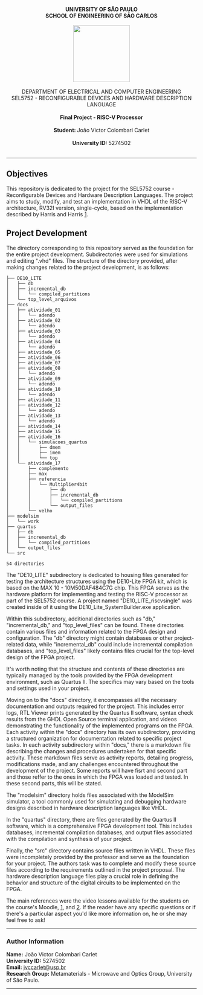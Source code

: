 <p align="center">
  <b> UNIVERSITY OF SÃO PAULO </b>
  <br>
  <b> SCHOOL OF ENGINEERING OF SÃO CARLOS </b>
  <br> <br>
  <img src="https://github.com/joaocolombari/Projeto2023/assets/105496210/b6cf7a10-fe32-4d49-b1be-8d29e147b0ec" width="150">
  <br> <br>
  DEPARTMENT OF ELECTRICAL AND COMPUTER ENGINEERING
  <br>
  SEL5752 - RECONFIGURABLE DEVICES AND HARDWARE DESCRIPTION LANGUAGE
  <br> <br>
  <B> Final Project - RISC-V Processor </B>
  <br><br>
  <b>Student: </b> João Victor Colombari Carlet <br><br>
  <b>University ID: </b> 5274502 <br><br>
</p>

---
## Objectives
This repository is dedicated to the project for the SEL5752 course - Reconfigurable Devices and Hardware Description Languages. The project aims to study, modify, and test an implementation in VHDL of the RISC-V architecture, RV32I version, single-cycle, based on the implementation described by Harris and Harris [1].

## Project Development
The directory corresponding to this repository served as the foundation for the entire project development. Subdirectories were used for simulations and editing ".vhd" files. The structure of the directory provided, after making changes related to the project development, is as follows:

```
├── DE10_LITE
│   ├── db
│   ├── incremental_db
│   │   └── compiled_partitions
│   └── top_level_arquivos
├── docs
│   ├── atividade_01
│   │   └── adendo
│   ├── atividade_02
│   │   └── adendo
│   ├── atividade_03
│   │   └── adendo
│   ├── atividade_04
│   │   └── adendo
│   ├── atividade_05
│   ├── atividade_06
│   ├── atividade_07
│   ├── atividade_08
│   │   └── adendo
│   ├── atividade_09
│   │   └── adendo
│   ├── atividade_10
│   │   └── adendo
│   ├── atividade_11
│   ├── atividade_12
│   │   └── adendo
│   ├── atividade_13
│   │   └── adendo
│   ├── atividade_14
│   ├── atividade_15
│   ├── atividade_16
│   │   └── simulacoes_quartus
│   │       ├── dmem
│   │       ├── imem
│   │       └── top
│   └── atividade_17
│       ├── complemento
│       ├── max
│       ├── referencia
│       │   └── Multiplier4bit
│       │       ├── db
│       │       ├── incremental_db
│       │       │   └── compiled_partitions
│       │       └── output_files
│       └── velho
├── modelsim
│   └── work
├── quartus
│   ├── db
│   ├── incremental_db
│   │   └── compiled_partitions
│   └── output_files
└── src

54 directories
```
The "DE10_LITE" subdirectory is dedicated to housing files generated for testing the architecture structures using the DE10-Lite FPGA kit, which is based on the MAX 10 - 10M50DAF484C7G chip. This FPGA serves as the hardware platform for implementing and testing the RISC-V processor as part of the SEL5752 course. A project named "DE10_LITE_riscvsingle" was created inside of it using the DE10_Lite_SystemBuilder.exe application.

Within this subdirectory, additional directories such as "db," "incremental_db," and "top_level_files" can be found. These directories contain various files and information related to the FPGA design and configuration. The "db" directory might contain databases or other project-related data, while "incremental_db" could include incremental compilation databases, and "top_level_files" likely contains files crucial for the top-level design of the FPGA project.

It's worth noting that the structure and contents of these directories are typically managed by the tools provided by the FPGA development environment, such as Quartus II. The specifics may vary based on the tools and settings used in your project.

Moving on to the "docs" directory, it encompasses all the necessary documentation and outputs required for the project. This includes error logs, RTL Viewer prints generated by the Quartus II software, syntax check results from the GHDL Open Source terminal application, and videos demonstrating the functionality of the implemented programs on the FPGA. Each activity within the "docs" directory has its own subdirectory, providing a structured organization for documentation related to specific project tasks. In each activity subdirectory within "docs," there is a markdown file describing the changes and procedures undertaken for that specific activity. These markdown files serve as activity reports, detailing progress, modifications made, and any challenges encountered throughout the development of the project. Some reports will have fisrt and second part and those reffer to the ones in which the FPGA was loaded and tested. In these second parts, this will be stated. 

The "modelsim" directory holds files associated with the ModelSim simulator, a tool commonly used for simulating and debugging hardware designs described in hardware description languages like VHDL.

In the "quartus" directory, there are files generated by the Quartus II software, which is a comprehensive FPGA development tool. This includes databases, incremental compilation databases, and output files associated with the compilation and synthesis of your project.

Finally, the "src" directory contains source files written in VHDL. These files were incompletely provided by the professor and serve as the foundation for your project. The authors task was to complete and modify these source files according to the requirements outlined in the project proposal. The hardware description language files play a crucial role in defining the behavior and structure of the digital circuits to be implemented on the FPGA.

The main references were the video lessons available for the students on the course's Moodle, [1], and [2]. If the reader have any specific questions or if there's a particular aspect you'd like more information on, he or she may feel free to ask!

---

### Author Information
__Name:__ João Victor Colombari Carlet  
__University ID:__ 5274502  
__Email:__ jvccarlet@usp.br  
__Research Group:__ Metamaterials - Microwave and Optics Group, University of São Paulo.

---

<!-- REFERENCES -->
[1]: https://www.sciencedirect.com/book/9780128200643/digital-design-and-computer-architecture
[2]: https://riscv.org/wp-content/uploads/2017/05/riscv-spec-v2.2.pdf
